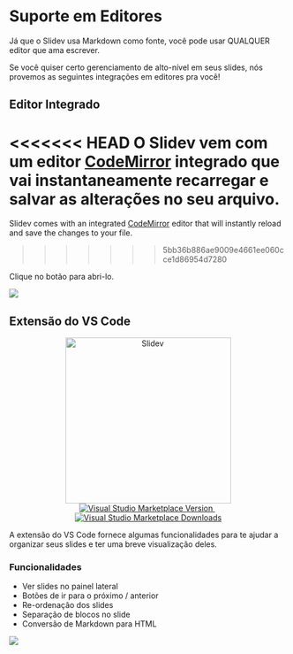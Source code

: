 # Suporte em Editores

Já que o Slidev usa Markdown como fonte, você pode usar QUALQUER editor que ama escrever.

Se você quiser certo gerenciamento de alto-nível em seus slides, nós provemos as seguintes integrações em editores pra você!

## Editor Integrado

<<<<<<< HEAD
O Slidev vem com um editor [CodeMirror](https://codemirror.net/) integrado que vai instantaneamente recarregar e salvar as alterações no seu arquivo.
=======
Slidev comes with an integrated [CodeMirror](https://codemirror.net/) editor that will instantly reload and save the changes to your file.
>>>>>>> 5bb36b886ae9009e4661ee060cce1d86954d7280

Clique no botão <carbon-edit class="inline-icon-btn"/> para abri-lo.

![](/screenshots/integrated-editor.png)

## Extensão do VS Code

<p align="center">
    <a href="https://github.com/slidevjs/slidev" target="_blank">
        <img src="https://cdn.jsdelivr.net/gh/slidevjs/slidev/assets/logo-for-vscode.png" alt="Slidev" width="300"/>
    </a>
    <br>
    <a href="https://marketplace.visualstudio.com/items?itemName=antfu.slidev" target="__blank">
        <img src="https://img.shields.io/visual-studio-marketplace/v/antfu.slidev.svg?color=4EC5D4&amp;label=VS%20Code%20Marketplace&logo=visual-studio-code" alt="Visual Studio Marketplace Version" />
    </a>
    &nbsp;
    <a href="https://marketplace.visualstudio.com/items?itemName=antfu.slidev" target="__blank">
        <img src="https://img.shields.io/visual-studio-marketplace/d/antfu.slidev.svg?color=2B90B6" alt="Visual Studio Marketplace Downloads" />
    </a>
</p>

A extensão do VS Code fornece algumas funcionalidades para te ajudar a organizar seus slides e ter uma breve visualização deles.

### Funcionalidades

- Ver slides no painel lateral
- Botões de ir para o próximo / anterior
- Re-ordenação dos slides
- Separação de blocos no slide
- Conversão de Markdown para HTML

![](https://user-images.githubusercontent.com/11247099/116809994-cc2caa00-ab73-11eb-879f-60585747c3c9.png)

<TheTweet id="1395333405345148930" />
